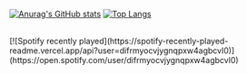 

[![Anurag's GitHub stats](https://github-readme-stats.vercel.app/api?username=kennethpole6&theme=tokyonight)](https://github.com/anuraghazra/github-readme-stats)
[![Top Langs](https://github-readme-stats.vercel.app/api/top-langs/?username=kennethpole6&theme=tokyonight)](https://github.com/anuraghazra/github-readme-stats)


<br/>
[![Spotify recently played](https://spotify-recently-played-readme.vercel.app/api?user=difrmyocvjygnqpxw4agbcvl0)](https://open.spotify.com/user/difrmyocvjygnqpxw4agbcvl0)
